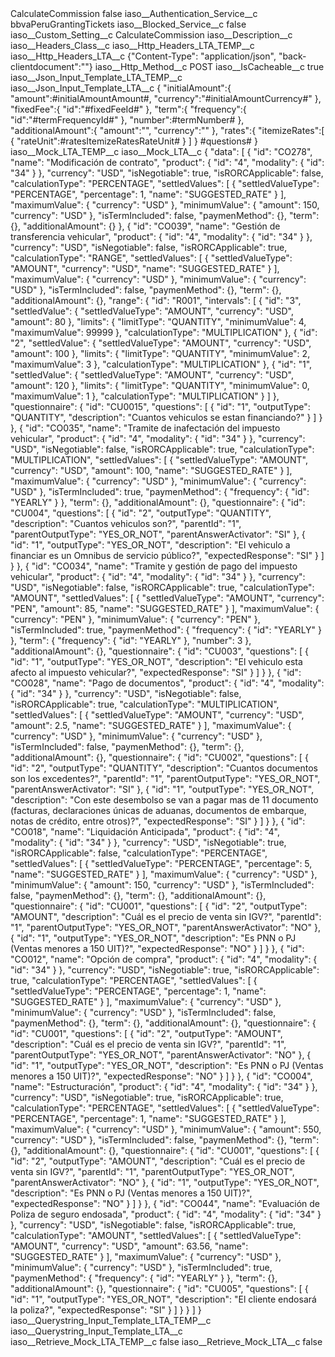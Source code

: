 <?xml version="1.0" encoding="UTF-8"?>
<CustomMetadata xmlns="http://soap.sforce.com/2006/04/metadata" xmlns:xsi="http://www.w3.org/2001/XMLSchema-instance" xmlns:xsd="http://www.w3.org/2001/XMLSchema">
    <label>CalculateCommission</label>
    <protected>false</protected>
    <values>
        <field>iaso__Authentication_Service__c</field>
        <value xsi:type="xsd:string">bbvaPeruGrantingTickets</value>
    </values>
    <values>
        <field>iaso__Blocked_Service__c</field>
        <value xsi:type="xsd:boolean">false</value>
    </values>
    <values>
        <field>iaso__Custom_Setting__c</field>
        <value xsi:type="xsd:string">CalculateCommission</value>
    </values>
    <values>
        <field>iaso__Description__c</field>
        <value xsi:nil="true"/>
    </values>
    <values>
        <field>iaso__Headers_Class__c</field>
        <value xsi:nil="true"/>
    </values>
    <values>
        <field>iaso__Http_Headers_LTA_TEMP__c</field>
        <value xsi:nil="true"/>
    </values>
    <values>
        <field>iaso__Http_Headers_LTA__c</field>
        <value xsi:type="xsd:string">{&quot;Content-Type&quot;: &quot;application/json&quot;, &quot;back-clientdocument&quot;:&quot;&quot;}</value>
    </values>
    <values>
        <field>iaso__Http_Method__c</field>
        <value xsi:type="xsd:string">POST</value>
    </values>
    <values>
        <field>iaso__IsCacheable__c</field>
        <value xsi:type="xsd:boolean">true</value>
    </values>
    <values>
        <field>iaso__Json_Input_Template_LTA_TEMP__c</field>
        <value xsi:nil="true"/>
    </values>
    <values>
        <field>iaso__Json_Input_Template_LTA__c</field>
        <value xsi:type="xsd:string">{
   &quot;initialAmount&quot;:{
      &quot;amount&quot;:#initialAmountAmount#,
      &quot;currency&quot;:&quot;#initialAmountCurrency#&quot;
   },
   &quot;fixedFee&quot;:{
      &quot;id&quot;:&quot;#fixedFeeId#&quot;
   },
   &quot;term&quot;:{
      &quot;frequency&quot;:{
		&quot;id&quot;:&quot;#termFrequencyId#&quot;
      },
	  &quot;number&quot;:#termNumber#
   },
   &quot;additionalAmount&quot;:{
      &quot;amount&quot;:&quot;&quot;,
      &quot;currency&quot;:&quot;&quot;
   },
   &quot;rates&quot;:{
      &quot;itemizeRates&quot;:[
         {
            &quot;rateUnit&quot;:#ratesItemizeRatesRateUnit#
         }
      ]
   }
   #questions#
}</value>
    </values>
    <values>
        <field>iaso__Mock_LTA_TEMP__c</field>
        <value xsi:nil="true"/>
    </values>
    <values>
        <field>iaso__Mock_LTA__c</field>
        <value xsi:type="xsd:string">{
    &quot;data&quot;: [
        {
            &quot;id&quot;: &quot;CO278&quot;,
            &quot;name&quot;: &quot;Modificación de contrato&quot;,
            &quot;product&quot;: {
                &quot;id&quot;: &quot;4&quot;,
                &quot;modality&quot;: {
                    &quot;id&quot;: &quot;34&quot;
                }
            },
            &quot;currency&quot;: &quot;USD&quot;,
            &quot;isNegotiable&quot;: true,
            &quot;isRORCApplicable&quot;: false,
            &quot;calculationType&quot;: &quot;PERCENTAGE&quot;,
            &quot;settledValues&quot;: [
                {
                    &quot;settledValueType&quot;: &quot;PERCENTAGE&quot;,
                    &quot;percentage&quot;: 1,
                    &quot;name&quot;: &quot;SUGGESTED_RATE&quot;
                }
            ],
            &quot;maximumValue&quot;: {
                &quot;currency&quot;: &quot;USD&quot;
            },
            &quot;minimumValue&quot;: {
                &quot;amount&quot;: 150,
                &quot;currency&quot;: &quot;USD&quot;
            },
            &quot;isTermIncluded&quot;: false,
            &quot;paymenMethod&quot;: {},
            &quot;term&quot;: {},
            &quot;additionalAmount&quot;: {}
        },
        {
            &quot;id&quot;: &quot;CO039&quot;,
            &quot;name&quot;: &quot;Gestión de transferencia vehicular&quot;,
            &quot;product&quot;: {
                &quot;id&quot;: &quot;4&quot;,
                &quot;modality&quot;: {
                    &quot;id&quot;: &quot;34&quot;
                }
            },
            &quot;currency&quot;: &quot;USD&quot;,
            &quot;isNegotiable&quot;: false,
            &quot;isRORCApplicable&quot;: true,
            &quot;calculationType&quot;: &quot;RANGE&quot;,
            &quot;settledValues&quot;: [
                {
                    &quot;settledValueType&quot;: &quot;AMOUNT&quot;,
                    &quot;currency&quot;: &quot;USD&quot;,
                    &quot;name&quot;: &quot;SUGGESTED_RATE&quot;
                }
            ],
            &quot;maximumValue&quot;: {
                &quot;currency&quot;: &quot;USD&quot;
            },
            &quot;minimumValue&quot;: {
                &quot;currency&quot;: &quot;USD&quot;
            },
            &quot;isTermIncluded&quot;: false,
            &quot;paymenMethod&quot;: {},
            &quot;term&quot;: {},
            &quot;additionalAmount&quot;: {},
            &quot;range&quot;: {
                &quot;id&quot;: &quot;R001&quot;,
                &quot;intervals&quot;: [
                    {
                        &quot;id&quot;: &quot;3&quot;,
                        &quot;settledValue&quot;: {
                            &quot;settledValueType&quot;: &quot;AMOUNT&quot;,
                            &quot;currency&quot;: &quot;USD&quot;,
                            &quot;amount&quot;: 80
                        },
                        &quot;limits&quot;: {
                            &quot;limitType&quot;: &quot;QUANTITY&quot;,
                            &quot;minimumValue&quot;: 4,
                            &quot;maximumValue&quot;: 99999
                        },
                        &quot;calculationType&quot;: &quot;MULTIPLICATION&quot;
                    },
                    {
                        &quot;id&quot;: &quot;2&quot;,
                        &quot;settledValue&quot;: {
                            &quot;settledValueType&quot;: &quot;AMOUNT&quot;,
                            &quot;currency&quot;: &quot;USD&quot;,
                            &quot;amount&quot;: 100
                        },
                        &quot;limits&quot;: {
                            &quot;limitType&quot;: &quot;QUANTITY&quot;,
                            &quot;minimumValue&quot;: 2,
                            &quot;maximumValue&quot;: 3
                        },
                        &quot;calculationType&quot;: &quot;MULTIPLICATION&quot;
                    },
                    {
                        &quot;id&quot;: &quot;1&quot;,
                        &quot;settledValue&quot;: {
                            &quot;settledValueType&quot;: &quot;AMOUNT&quot;,
                            &quot;currency&quot;: &quot;USD&quot;,
                            &quot;amount&quot;: 120
                        },
                        &quot;limits&quot;: {
                            &quot;limitType&quot;: &quot;QUANTITY&quot;,
                            &quot;minimumValue&quot;: 0,
                            &quot;maximumValue&quot;: 1
                        },
                        &quot;calculationType&quot;: &quot;MULTIPLICATION&quot;
                    }
                ]
            },
            &quot;questionnaire&quot;: {
                &quot;id&quot;: &quot;CU0015&quot;,
                &quot;questions&quot;: [
                    {
                        &quot;id&quot;: &quot;1&quot;,
                        &quot;outputType&quot;: &quot;QUANTITY&quot;,
                        &quot;description&quot;: &quot;Cuantos vehiculos se estan financiando?&quot;
                    }
                ]
            }
        },
        {
            &quot;id&quot;: &quot;CO035&quot;,
            &quot;name&quot;: &quot;Tramite de inafectación del impuesto vehicular&quot;,
            &quot;product&quot;: {
                &quot;id&quot;: &quot;4&quot;,
                &quot;modality&quot;: {
                    &quot;id&quot;: &quot;34&quot;
                }
            },
            &quot;currency&quot;: &quot;USD&quot;,
            &quot;isNegotiable&quot;: false,
            &quot;isRORCApplicable&quot;: true,
            &quot;calculationType&quot;: &quot;MULTIPLICATION&quot;,
            &quot;settledValues&quot;: [
                {
                    &quot;settledValueType&quot;: &quot;AMOUNT&quot;,
                    &quot;currency&quot;: &quot;USD&quot;,
                    &quot;amount&quot;: 100,
                    &quot;name&quot;: &quot;SUGGESTED_RATE&quot;
                }
            ],
            &quot;maximumValue&quot;: {
                &quot;currency&quot;: &quot;USD&quot;
            },
            &quot;minimumValue&quot;: {
                &quot;currency&quot;: &quot;USD&quot;
            },
            &quot;isTermIncluded&quot;: true,
            &quot;paymenMethod&quot;: {
                &quot;frequency&quot;: {
                    &quot;id&quot;: &quot;YEARLY&quot;
                }
            },
            &quot;term&quot;: {},
            &quot;additionalAmount&quot;: {},
            &quot;questionnaire&quot;: {
                &quot;id&quot;: &quot;CU004&quot;,
                &quot;questions&quot;: [
                    {
                        &quot;id&quot;: &quot;2&quot;,
                        &quot;outputType&quot;: &quot;QUANTITY&quot;,
                        &quot;description&quot;: &quot;Cuantos vehiculos son?&quot;,
                        &quot;parentId&quot;: &quot;1&quot;,
                        &quot;parentOutputType&quot;: &quot;YES_OR_NOT&quot;,
                        &quot;parentAnswerActivator&quot;: &quot;SI&quot;
                    },
                    {
                        &quot;id&quot;: &quot;1&quot;,
                        &quot;outputType&quot;: &quot;YES_OR_NOT&quot;,
                        &quot;description&quot;: &quot;El vehiculo a financiar es un Omnibus de servicio público?&quot;,
                        &quot;expectedResponse&quot;: &quot;SI&quot;
                    }
                ]
            }
        },
        {
            &quot;id&quot;: &quot;CO034&quot;,
            &quot;name&quot;: &quot;Tramite y gestión de pago del impuesto vehicular&quot;,
            &quot;product&quot;: {
                &quot;id&quot;: &quot;4&quot;,
                &quot;modality&quot;: {
                    &quot;id&quot;: &quot;34&quot;
                }
            },
            &quot;currency&quot;: &quot;USD&quot;,
            &quot;isNegotiable&quot;: false,
            &quot;isRORCApplicable&quot;: true,
            &quot;calculationType&quot;: &quot;AMOUNT&quot;,
            &quot;settledValues&quot;: [
                {
                    &quot;settledValueType&quot;: &quot;AMOUNT&quot;,
                    &quot;currency&quot;: &quot;PEN&quot;,
                    &quot;amount&quot;: 85,
                    &quot;name&quot;: &quot;SUGGESTED_RATE&quot;
                }
            ],
            &quot;maximumValue&quot;: {
                &quot;currency&quot;: &quot;PEN&quot;
            },
            &quot;minimumValue&quot;: {
                &quot;currency&quot;: &quot;PEN&quot;
            },
            &quot;isTermIncluded&quot;: true,
            &quot;paymenMethod&quot;: {
                &quot;frequency&quot;: {
                    &quot;id&quot;: &quot;YEARLY&quot;
                }
            },
            &quot;term&quot;: {
                &quot;frequency&quot;: {
                    &quot;id&quot;: &quot;YEARLY&quot;
                },
                &quot;number&quot;: 3
            },
            &quot;additionalAmount&quot;: {},
            &quot;questionnaire&quot;: {
                &quot;id&quot;: &quot;CU003&quot;,
                &quot;questions&quot;: [
                    {
                        &quot;id&quot;: &quot;1&quot;,
                        &quot;outputType&quot;: &quot;YES_OR_NOT&quot;,
                        &quot;description&quot;: &quot;El vehiculo esta afecto al impuesto vehicular?&quot;,
                        &quot;expectedResponse&quot;: &quot;SI&quot;
                    }
                ]
            }
        },
        {
            &quot;id&quot;: &quot;CO028&quot;,
            &quot;name&quot;: &quot;Pago de documentos&quot;,
            &quot;product&quot;: {
                &quot;id&quot;: &quot;4&quot;,
                &quot;modality&quot;: {
                    &quot;id&quot;: &quot;34&quot;
                }
            },
            &quot;currency&quot;: &quot;USD&quot;,
            &quot;isNegotiable&quot;: false,
            &quot;isRORCApplicable&quot;: true,
            &quot;calculationType&quot;: &quot;MULTIPLICATION&quot;,
            &quot;settledValues&quot;: [
                {
                    &quot;settledValueType&quot;: &quot;AMOUNT&quot;,
                    &quot;currency&quot;: &quot;USD&quot;,
                    &quot;amount&quot;: 2.5,
                    &quot;name&quot;: &quot;SUGGESTED_RATE&quot;
                }
            ],
            &quot;maximumValue&quot;: {
                &quot;currency&quot;: &quot;USD&quot;
            },
            &quot;minimumValue&quot;: {
                &quot;currency&quot;: &quot;USD&quot;
            },
            &quot;isTermIncluded&quot;: false,
            &quot;paymenMethod&quot;: {},
            &quot;term&quot;: {},
            &quot;additionalAmount&quot;: {},
            &quot;questionnaire&quot;: {
                &quot;id&quot;: &quot;CU002&quot;,
                &quot;questions&quot;: [
                    {
                        &quot;id&quot;: &quot;2&quot;,
                        &quot;outputType&quot;: &quot;QUANTITY&quot;,
                        &quot;description&quot;: &quot;Cuantos documentos son los excedentes?&quot;,
                        &quot;parentId&quot;: &quot;1&quot;,
                        &quot;parentOutputType&quot;: &quot;YES_OR_NOT&quot;,
                        &quot;parentAnswerActivator&quot;: &quot;SI&quot;
                    },
                    {
                        &quot;id&quot;: &quot;1&quot;,
                        &quot;outputType&quot;: &quot;YES_OR_NOT&quot;,
                        &quot;description&quot;: &quot;Con este desembolso se van a pagar mas de 11 documento (facturas, declaraciones únicas de aduanas, documentos de embarque, notas de crédito, entre otros)?&quot;,
                        &quot;expectedResponse&quot;: &quot;SI&quot;
                    }
                ]
            }
        },
        {
            &quot;id&quot;: &quot;CO018&quot;,
            &quot;name&quot;: &quot;Liquidación Anticipada&quot;,
            &quot;product&quot;: {
                &quot;id&quot;: &quot;4&quot;,
                &quot;modality&quot;: {
                    &quot;id&quot;: &quot;34&quot;
                }
            },
            &quot;currency&quot;: &quot;USD&quot;,
            &quot;isNegotiable&quot;: true,
            &quot;isRORCApplicable&quot;: false,
            &quot;calculationType&quot;: &quot;PERCENTAGE&quot;,
            &quot;settledValues&quot;: [
                {
                    &quot;settledValueType&quot;: &quot;PERCENTAGE&quot;,
                    &quot;percentage&quot;: 5,
                    &quot;name&quot;: &quot;SUGGESTED_RATE&quot;
                }
            ],
            &quot;maximumValue&quot;: {
                &quot;currency&quot;: &quot;USD&quot;
            },
            &quot;minimumValue&quot;: {
                &quot;amount&quot;: 150,
                &quot;currency&quot;: &quot;USD&quot;
            },
            &quot;isTermIncluded&quot;: false,
            &quot;paymenMethod&quot;: {},
            &quot;term&quot;: {},
            &quot;additionalAmount&quot;: {},
            &quot;questionnaire&quot;: {
                &quot;id&quot;: &quot;CU001&quot;,
                &quot;questions&quot;: [
                    {
                        &quot;id&quot;: &quot;2&quot;,
                        &quot;outputType&quot;: &quot;AMOUNT&quot;,
                        &quot;description&quot;: &quot;Cuál es el precio de venta sin IGV?&quot;,
                        &quot;parentId&quot;: &quot;1&quot;,
                        &quot;parentOutputType&quot;: &quot;YES_OR_NOT&quot;,
                        &quot;parentAnswerActivator&quot;: &quot;NO&quot;
                    },
                    {
                        &quot;id&quot;: &quot;1&quot;,
                        &quot;outputType&quot;: &quot;YES_OR_NOT&quot;,
                        &quot;description&quot;: &quot;Es PNN o PJ (Ventas menores a 150 UIT)?&quot;,
                        &quot;expectedResponse&quot;: &quot;NO&quot;
                    }
                ]
            }
        },
        {
            &quot;id&quot;: &quot;CO012&quot;,
            &quot;name&quot;: &quot;Opción de compra&quot;,
            &quot;product&quot;: {
                &quot;id&quot;: &quot;4&quot;,
                &quot;modality&quot;: {
                    &quot;id&quot;: &quot;34&quot;
                }
            },
            &quot;currency&quot;: &quot;USD&quot;,
            &quot;isNegotiable&quot;: true,
            &quot;isRORCApplicable&quot;: true,
            &quot;calculationType&quot;: &quot;PERCENTAGE&quot;,
            &quot;settledValues&quot;: [
                {
                    &quot;settledValueType&quot;: &quot;PERCENTAGE&quot;,
                    &quot;percentage&quot;: 1,
                    &quot;name&quot;: &quot;SUGGESTED_RATE&quot;
                }
            ],
            &quot;maximumValue&quot;: {
                &quot;currency&quot;: &quot;USD&quot;
            },
            &quot;minimumValue&quot;: {
                &quot;currency&quot;: &quot;USD&quot;
            },
            &quot;isTermIncluded&quot;: false,
            &quot;paymenMethod&quot;: {},
            &quot;term&quot;: {},
            &quot;additionalAmount&quot;: {},
            &quot;questionnaire&quot;: {
                &quot;id&quot;: &quot;CU001&quot;,
                &quot;questions&quot;: [
                    {
                        &quot;id&quot;: &quot;2&quot;,
                        &quot;outputType&quot;: &quot;AMOUNT&quot;,
                        &quot;description&quot;: &quot;Cuál es el precio de venta sin IGV?&quot;,
                        &quot;parentId&quot;: &quot;1&quot;,
                        &quot;parentOutputType&quot;: &quot;YES_OR_NOT&quot;,
                        &quot;parentAnswerActivator&quot;: &quot;NO&quot;
                    },
                    {
                        &quot;id&quot;: &quot;1&quot;,
                        &quot;outputType&quot;: &quot;YES_OR_NOT&quot;,
                        &quot;description&quot;: &quot;Es PNN o PJ (Ventas menores a 150 UIT)?&quot;,
                        &quot;expectedResponse&quot;: &quot;NO&quot;
                    }
                ]
            }
        },
        {
            &quot;id&quot;: &quot;CO004&quot;,
            &quot;name&quot;: &quot;Estructuración&quot;,
            &quot;product&quot;: {
                &quot;id&quot;: &quot;4&quot;,
                &quot;modality&quot;: {
                    &quot;id&quot;: &quot;34&quot;
                }
            },
            &quot;currency&quot;: &quot;USD&quot;,
            &quot;isNegotiable&quot;: true,
            &quot;isRORCApplicable&quot;: true,
            &quot;calculationType&quot;: &quot;PERCENTAGE&quot;,
            &quot;settledValues&quot;: [
                {
                    &quot;settledValueType&quot;: &quot;PERCENTAGE&quot;,
                    &quot;percentage&quot;: 1,
                    &quot;name&quot;: &quot;SUGGESTED_RATE&quot;
                }
            ],
            &quot;maximumValue&quot;: {
                &quot;currency&quot;: &quot;USD&quot;
            },
            &quot;minimumValue&quot;: {
                &quot;amount&quot;: 550,
                &quot;currency&quot;: &quot;USD&quot;
            },
            &quot;isTermIncluded&quot;: false,
            &quot;paymenMethod&quot;: {},
            &quot;term&quot;: {},
            &quot;additionalAmount&quot;: {},
            &quot;questionnaire&quot;: {
                &quot;id&quot;: &quot;CU001&quot;,
                &quot;questions&quot;: [
                    {
                        &quot;id&quot;: &quot;2&quot;,
                        &quot;outputType&quot;: &quot;AMOUNT&quot;,
                        &quot;description&quot;: &quot;Cuál es el precio de venta sin IGV?&quot;,
                        &quot;parentId&quot;: &quot;1&quot;,
                        &quot;parentOutputType&quot;: &quot;YES_OR_NOT&quot;,
                        &quot;parentAnswerActivator&quot;: &quot;NO&quot;
                    },
                    {
                        &quot;id&quot;: &quot;1&quot;,
                        &quot;outputType&quot;: &quot;YES_OR_NOT&quot;,
                        &quot;description&quot;: &quot;Es PNN o PJ (Ventas menores a 150 UIT)?&quot;,
                        &quot;expectedResponse&quot;: &quot;NO&quot;
                    }
                ]
            }
        },
        {
            &quot;id&quot;: &quot;CO044&quot;,
            &quot;name&quot;: &quot;Evaluación de Poliza de seguro endosada&quot;,
            &quot;product&quot;: {
                &quot;id&quot;: &quot;4&quot;,
                &quot;modality&quot;: {
                    &quot;id&quot;: &quot;34&quot;
                }
            },
            &quot;currency&quot;: &quot;USD&quot;,
            &quot;isNegotiable&quot;: false,
            &quot;isRORCApplicable&quot;: true,
            &quot;calculationType&quot;: &quot;AMOUNT&quot;,
            &quot;settledValues&quot;: [
                {
                    &quot;settledValueType&quot;: &quot;AMOUNT&quot;,
                    &quot;currency&quot;: &quot;USD&quot;,
                    &quot;amount&quot;: 63.56,
                    &quot;name&quot;: &quot;SUGGESTED_RATE&quot;
                }
            ],
            &quot;maximumValue&quot;: {
                &quot;currency&quot;: &quot;USD&quot;
            },
            &quot;minimumValue&quot;: {
                &quot;currency&quot;: &quot;USD&quot;
            },
            &quot;isTermIncluded&quot;: true,
            &quot;paymenMethod&quot;: {
                &quot;frequency&quot;: {
                    &quot;id&quot;: &quot;YEARLY&quot;
                }
            },
            &quot;term&quot;: {},
            &quot;additionalAmount&quot;: {},
            &quot;questionnaire&quot;: {
                &quot;id&quot;: &quot;CU005&quot;,
                &quot;questions&quot;: [
                    {
                        &quot;id&quot;: &quot;1&quot;,
                        &quot;outputType&quot;: &quot;YES_OR_NOT&quot;,
                        &quot;description&quot;: &quot;El cliente endosará la poliza?&quot;,
                        &quot;expectedResponse&quot;: &quot;SI&quot;
                    }
                ]
            }
        }
    ]
}</value>
    </values>
    <values>
        <field>iaso__Querystring_Input_Template_LTA_TEMP__c</field>
        <value xsi:nil="true"/>
    </values>
    <values>
        <field>iaso__Querystring_Input_Template_LTA__c</field>
        <value xsi:nil="true"/>
    </values>
    <values>
        <field>iaso__Retrieve_Mock_LTA_TEMP__c</field>
        <value xsi:type="xsd:boolean">false</value>
    </values>
    <values>
        <field>iaso__Retrieve_Mock_LTA__c</field>
        <value xsi:type="xsd:boolean">false</value>
    </values>
</CustomMetadata>

